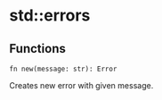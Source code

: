 # std::errors

## Functions
```jule
fn new(message: str): Error
```
Creates new error with given message.